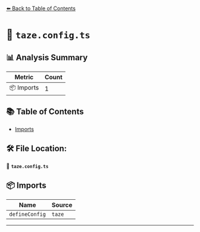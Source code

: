 [⬅️ Back to Table of Contents](index.md)

# 📄 `taze.config.ts`

## 📊 Analysis Summary

| Metric | Count |
|--------|-------|
| 📦 Imports | 1 |

## 📚 Table of Contents

- [Imports](#imports)

## 🛠️ File Location:
📂 **`taze.config.ts`**

## 📦 Imports

| Name | Source |
|------|--------|
| `defineConfig` | `taze` |


---